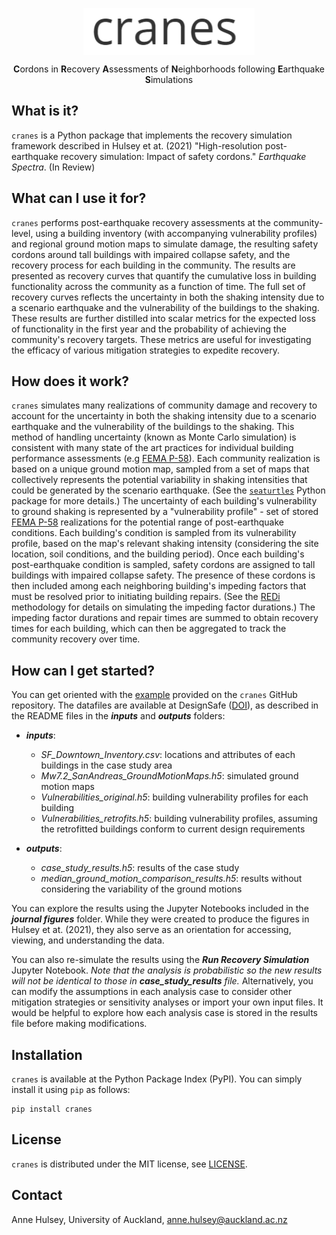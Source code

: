 <p align="center"> <img src="https://github.com/annehulsey/cranes/blob/master/doc_src/cranes_title.PNG" align="middle" height=75 /></p>

<p align="center"> <b>C</b>ordons</b> in <b>R</b>ecovery</b> <b>A</b>ssessments of <b>N</b>eighborhoods following <b>E</b>arthquake <b>S</b>imulations</p>



## What is it?

`cranes` is a Python package that implements the recovery simulation framework described in Hulsey et at. (2021) "High-resolution post-earthquake recovery simulation: Impact of safety cordons." *Earthquake Spectra*. (In Review)

## What can I use it for?

`cranes` performs post-earthquake recovery assessments at the community-level, using a building inventory (with accompanying vulnerability profiles) and regional ground motion maps to simulate damage, the resulting safety cordons around tall buildings with impaired collapse safety, and the recovery process for each building in the community. The results are presented as recovery curves that quantify the cumulative loss in building functionality across the community as a function of time. The full set of recovery curves reflects the uncertainty in both the shaking intensity due to a scenario earthquake and the vulnerability of the buildings to the shaking. These results are further distilled into scalar metrics for the expected loss of functionality in the first year and the probability of achieving the community's recovery targets. These metrics are useful for investigating the efficacy of various mitigation strategies to expedite recovery.

## How does it work?

`cranes` simulates many realizations of community damage and recovery to account for the uncertainty in both the shaking intensity due to a scenario earthquake and the vulnerability of the buildings to the shaking. This method of handling uncertainty (known as Monte Carlo simulation) is consistent with many state of the art practices for individual building performance assessments (e.g [FEMA P-58](https://femap58.atcouncil.org/)). Each community realization is based on a unique ground motion map, sampled from a set of maps that collectively represents the potential variability in shaking intensities that could be generated by the scenario earthquake. (See the [`seaturtles`](https://github.com/annehulsey/seaturtles) Python package for more details.) The uncertainty of each building's vulnerability to ground shaking is represented by a "vulnerability profile" -  set of stored [FEMA P-58](https://femap58.atcouncil.org/) realizations for the potential range of post-earthquake conditions. Each building's condition is sampled from its vulnerability profile, based on the map's relevant shaking intensity (considering the site location, soil conditions, and the building period). Once each building's post-earthquake condition is sampled, safety cordons are assigned to tall buildings with impaired collapse safety. The presence of these cordons is then included among each neighboring building's impeding factors that must be resolved prior to initiating building repairs. (See the [REDi](https://www.arup.com/perspectives/publications/research/section/redi-rating-system) methodology for details on simulating the impeding factor durations.) The impeding factor durations and repair times are summed to obtain recovery times for each building, which can then be aggregated to track the community recovery over time.

## How can I get started?

You can get oriented with the [example](https://github.com/annehulsey/cranes/tree/master/example/example.zip) provided on the `cranes` GitHub repository. The datafiles are available at DesignSafe ([DOI](https://doi.org/10.17603/ds2-dpam-dm40)), as described in the README files in the ***inputs*** and ***outputs*** folders:

- ***inputs***: 
  - *SF_Downtown_Inventory.csv*: 	locations and attributes of each buildings in the case study area
  - *Mw7.2_SanAndreas_GroundMotionMaps.h5*: 	simulated ground motion maps
  - *Vulnerabilities_original.h5*: 	building vulnerability profiles for each building
  - *Vulnerabilities_retrofits.h5*: 	building vulnerability profiles, assuming the retrofitted buildings conform to current design requirements

- ***outputs***: 
  - *case_study_results.h5*: 	results of the case study
  - *median_ground_motion_comparison_results.h5*: 	results without considering the variability of the ground motions

You can explore the results using the Jupyter Notebooks included in the ***journal figures*** folder. While they were created to produce the figures in Hulsey et at. (2021), they also serve as an orientation for accessing, viewing, and understanding the data.

You can also re-simulate the results using the ***Run Recovery Simulation*** Jupyter Notebook. *Note that the analysis is probabilistic so the new results will not be identical to those in **case_study_results** file.* Alternatively, you can modify the assumptions in each analysis case to consider other mitigation strategies or sensitivity analyses or import your own input files. It would be helpful to explore how each analysis case is stored in the results file before making modifications.

## Installation

`cranes` is available at the Python Package Index (PyPI). You can simply install it using `pip` as follows:

```
pip install cranes
```

## License

`cranes` is distributed under the MIT license, see [LICENSE](https://github.com/annehulsey/cranes/blob/main/LICENSE).

## Contact

Anne Hulsey, University of Auckland, anne.hulsey@auckland.ac.nz

